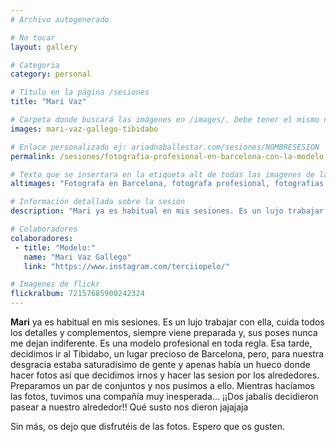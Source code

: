 ```yaml
---
# Archivo autogenerado

# No tocar
layout: gallery

# Categoria
category: personal

# Título en la página /sesiones
title: "Mari Vaz"

# Carpeta donde buscará las imágenes en /images/. Debe tener el mismo nombre y sin espacios
images: mari-vaz-gallego-tibidabo

# Enlace personalizado ej: ariadnaballestar.com/sesiones/NOMBRESESION
permalink: /sesiones/fotografia-profesional-en-barcelona-con-la-modelo-mari-vaz-gallego

# Texto que se insertara en la etiqueta alt de todas las imagenes de la sesión
altimages: "Fotografa en Barcelona, fotografa profesional, fotografias en el tibidabo, sesion de fotos personal, fotografa de moda, book modelos"

# Información detallada sobre la sesión
description: "Mari ya es habitual en mis sesiones. Es un lujo trabajar con ella, cuida todos los detalles y complementos, siempre viene preparada y, sus poses nunca me dejan indiferente. Es una modelo profesional en toda regla.  Esa tarde, decidimos ir al Tibidabo, un lugar precioso de Barcelona, pero, para nuestra desgracia estaba saturadísimo de gente y apenas había un hueco donde hacer fotos así que decidimos irnos y hacer las sesion por los alrededores. Preparamos un par de conjuntos y nos pusimos a ello. Mientras hacíamos las fotos, tuvimos una compañía muy inesperada... ¡¡Dos jabalís decidieron pasear a nuestro alrededor!! Qué susto nos dieron jajajaja Sin más, os dejo que disfrutéis de las fotos. Espero que os gusten. "

# Colaboradores
colaboradores:
 - title: "Modelo:"
   name: "Mari Vaz Gallego"
   link: "https://www.instagram.com/terciiopelo/"

# Imagenes de flickr
flickralbum: 72157685900242324
---
```

**Mari** ya es habitual en mis sesiones. Es un lujo trabajar con ella, cuida todos los detalles y complementos, siempre viene preparada y, sus poses nunca me dejan indiferente. Es una modelo profesional en toda regla.  Esa tarde, decidimos ir al Tibidabo, un lugar precioso de Barcelona, pero, para nuestra desgracia estaba saturadísimo de gente y apenas había un hueco donde hacer fotos así que decidimos irnos y hacer las sesion por los alrededores. Preparamos un par de conjuntos y nos pusimos a ello. Mientras hacíamos las fotos, tuvimos una compañía muy inesperada... ¡¡Dos jabalís decidieron pasear a nuestro alrededor!! Qué susto nos dieron jajajaja

Sin más, os dejo que disfrutéis de las fotos. Espero que os gusten.
